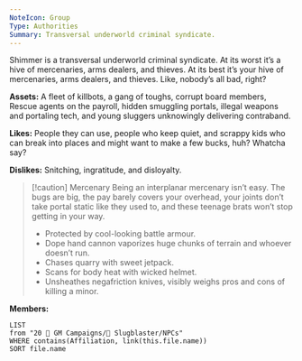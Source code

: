 ```yaml
---
NoteIcon: Group
Type: Authorities
Summary: Transversal underworld criminal syndicate.
---
```

Shimmer is a transversal underworld criminal syndicate. At its worst it’s a hive of mercenaries, arms dealers, and thieves. At its best it’s your hive of mercenaries, arms dealers, and thieves. Like, nobody’s all bad, right?

**Assets:**
A fleet of killbots, a gang of toughs, corrupt board members, Rescue agents on the payroll, hidden smuggling portals, illegal weapons and portaling tech, and young sluggers unknowingly delivering contraband.

**Likes:**
People they can use, people who keep quiet, and scrappy kids who can break into places and might want to make a few bucks, huh? Whatcha say?

**Dislikes:**
Snitching, ingratitude, and disloyalty.

> [!caution] Mercenary
> Being an interplanar mercenary isn’t easy. The bugs are big, the pay barely covers your overhead, your joints don’t take portal static like they used to, and these teenage brats won’t stop getting in your way.
>
> - Protected by cool-looking battle armour.
> - Dope hand cannon vaporizes huge chunks of terrain and whoever doesn’t run.
> - Chases quarry with sweet jetpack.
> - Scans for body heat with wicked helmet.
> - Unsheathes negafriction knives, visibly weighs pros and cons of killing a minor.


**Members:**
```dataview
LIST
from "20 🌟 GM Campaigns/🐌 Slugblaster/NPCs"
WHERE contains(Affiliation, link(this.file.name))
SORT file.name
```
